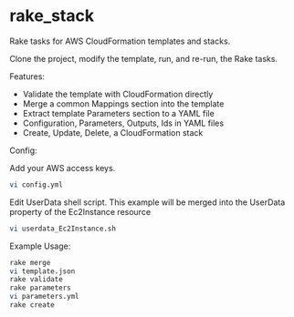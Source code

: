 rake_stack
==========

Rake tasks for AWS CloudFormation templates and stacks. 

Clone the project, modify the template, run, and re-run, the Rake tasks.

Features:

* Validate the template with CloudFormation directly
* Merge a common Mappings section into the template
* Extract template Parameters section to a YAML file
* Configuration, Parameters, Outputs, Ids in YAML files
* Create, Update, Delete, a CloudFormation stack

Config:

Add your AWS access keys.

``` bash
vi config.yml
```

Edit UserData shell script. This example will be merged into the UserData property of the Ec2Instance resource

``` bash
vi userdata_Ec2Instance.sh
```

Example Usage:

``` bash
rake merge
vi template.json
rake validate
rake parameters
vi parameters.yml
rake create
```
